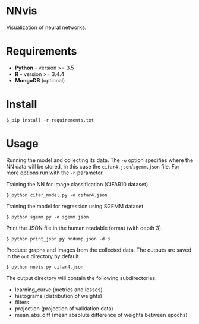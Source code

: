 NNvis
=====

Visualization of neural networks.

Requirements
============

 - **Python** - version >= 3.5
 - **R** - version >= 3.4.4
 - **MongoDB** (optional)

Install
=======

`$ pip install -r requirements.txt`

Usage
=====

Running the model and collecting its data.
The `-o` option specifies where the NN data will be stored, in this case the `cifar4.json`/`sgemm.json` file. For more options run with the `-h` parameter.

Training the NN for image classification (CIFAR10 dataset)

`$ python cifar_model.py -o cifar4.json`

Training the model for regression using SGEMM dataset.

`$ python sgemm.py -o sgemm.json`

Print the JSON file in the human readable format (with depth 3).

`$ python print_json.py nndump.json -d 3`

Produce graphs and images from the collected data. The outputs are saved in the `out` directory by default.

`$ python nnvis.py cifar4.json`

The output directory will contain the following subdirectories:
 - learning_curve (metrics and losses)
 - histograms     (distribution of weights)
 - filters
 - projection     (projection of validation data)
 - mean_abs_diff  (mean absolute difference of weights between epochs)
